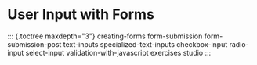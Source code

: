# User Input with Forms

::: {.toctree maxdepth="3"}
creating-forms form-submission form-submission-post text-inputs
specialized-text-inputs checkbox-input radio-input select-input
validation-with-javascript exercises studio
:::
